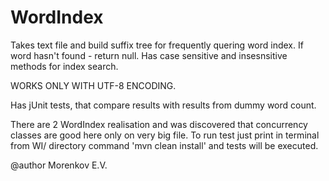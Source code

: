 WordIndex
=========

Takes text file and build suffix tree for frequently quering word index.
If word hasn't found - return null.
Has case sensitive and insesnsitive methods for index search.

WORKS ONLY WITH UTF-8 ENCODING.
 
Has jUnit tests, that compare results with results from dummy word count.

There are 2 WordIndex realisation and was discovered that concurrency classes are good here only on very big file.
To run test just print in terminal from  WI/ directory command 'mvn clean install' and tests will be executed.


@author Morenkov E.V.
